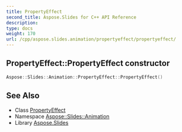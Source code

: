 ```yaml
---
title: PropertyEffect
second_title: Aspose.Slides for C++ API Reference
description: 
type: docs
weight: 170
url: /cpp/aspose.slides.animation/propertyeffect/propertyeffect/
---
```

## PropertyEffect::PropertyEffect constructor




```cpp
Aspose::Slides::Animation::PropertyEffect::PropertyEffect()
```

## See Also

* Class [PropertyEffect](../)
* Namespace [Aspose::Slides::Animation](../../)
* Library [Aspose.Slides](../../../)
